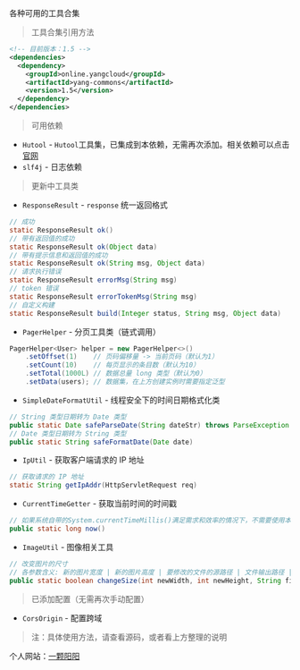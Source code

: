 各种可用的工具合集

> 工具合集引用方法

```xml
<!-- 目前版本：1.5 -->
<dependencies>
  <dependency>
    <groupId>online.yangcloud</groupId>
    <artifactId>yang-commons</artifactId>
    <version>1.5</version>
  </dependency>
</dependencies>
```

> 可用依赖

- `Hutool` - `Hutool`工具集，已集成到本依赖，无需再次添加。相关依赖可以点击<a target="_blank" href="https://hutool.cn/">官网</a>
- `slf4j` - 日志依赖

> 更新中工具类

- `ResponseResult` - `response` 统一返回格式
```java
// 成功
static ResponseResult ok()
// 带有返回值的成功
static ResponseResult ok(Object data)
// 带有提示信息和返回值的成功
static ResponseResult ok(String msg, Object data)
// 请求执行错误
static ResponseResult errorMsg(String msg)
// token 错误
static ResponseResult errorTokenMsg(String msg)
// 自定义构建
static ResponseResult build(Integer status, String msg, Object data)
```
- `PagerHelper` - 分页工具类（链式调用）
```java
PagerHelper<User> helper = new PagerHelper<>()
    .setOffset(1)    // 页码偏移量 -> 当前页码（默认为1）
    .setCount(10)    // 每页显示的条目数（默认为10）
    .setTotal(1000L) // 数据总量 long 类型（默认为0）
    .setData(users); // 数据集，在上方创建实例时需要指定泛型
```
- `SimpleDateFormatUtil` - 线程安全下的时间日期格式化类
```java
// String 类型日期转为 Date 类型
public static Date safeParseDate(String dateStr) throws ParseException
// Date 类型日期转为 String 类型
public static String safeFormatDate(Date date)
```
- `IpUtil` - 获取客户端请求的 IP 地址
```java
// 获取请求的 IP 地址
static String getIpAddr(HttpServletRequest req)
```
- `CurrentTimeGetter` - 获取当前时间的时间戳
```java
// 如果系统自带的System.currentTimeMillis()满足需求和效率的情况下，不需要使用本类中的方法
public static long now()
```
- `ImageUtil` - 图像相关工具
```java
// 改变图片的尺寸
// 各参数含义: 新的图片宽度 | 新的图片高度 | 要修改的文件的源路径 | 文件输出路径 | 输出的文件的类型(png等)
public static boolean changeSize(int newWidth, int newHeight, String filePath, String outputPath, String imageExtType)
```

> 已添加配置（无需再次手动配置）

- `CorsOrigin` - 配置跨域

> 注：具体使用方法，请查看源码，或者看上方整理的说明

个人网站：<a href="https://www.yangcloud.online/">一颗阳阳</a>